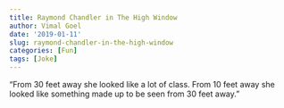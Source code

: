 ```yaml
---
title: Raymond Chandler in The High Window
author: Vimal Goel
date: '2019-01-11'
slug: raymond-chandler-in-the-high-window
categories: [Fun]
tags: [Joke]
---
```

“From 30 feet away she looked like a lot of class. From 10 feet away she looked like something made up to be seen from 30 feet away.”
